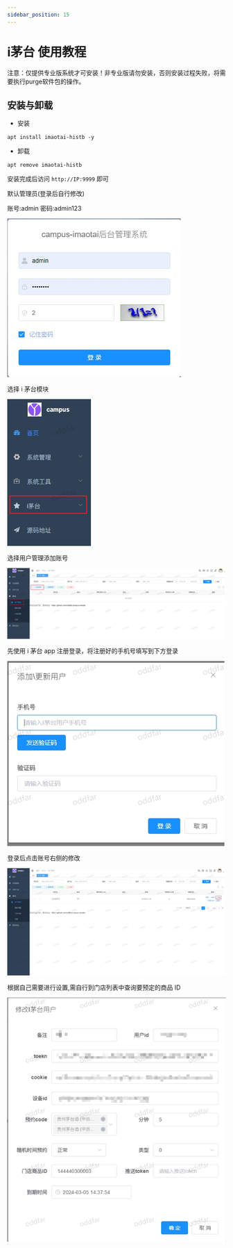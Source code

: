 ```yaml
---
sidebar_position: 15
---
```


# i茅台 使用教程


注意：仅提供专业版系统才可安装！非专业版请勿安装，否则安装过程失败，将需要执行purge软件包的操作。  


## 安装与卸载

- 安装

```shell
apt install imaotai-histb -y
```
- 卸载

```shell
apt remove imaotai-histb
```

安装完成后访问 `http://IP:9999` 即可

默认管理员(登录后自行修改)

账号:admin 密码:admin123

![](./img/imaotai1.jpg)

选择 i 茅台模块

![](./img/imaotai2.jpg)

选择用户管理添加账号

![](./img/imaotai3.jpg)

先使用 i 茅台 app 注册登录，将注册好的手机号填写到下方登录

![](./img/imaotai4.jpg)

登录后点击账号右侧的修改

![](./img/imaotai5.jpg)

根据自己需要进行设置,需自行到门店列表中查询要预定的商品 ID

![](./img/imaotai6.jpg)
